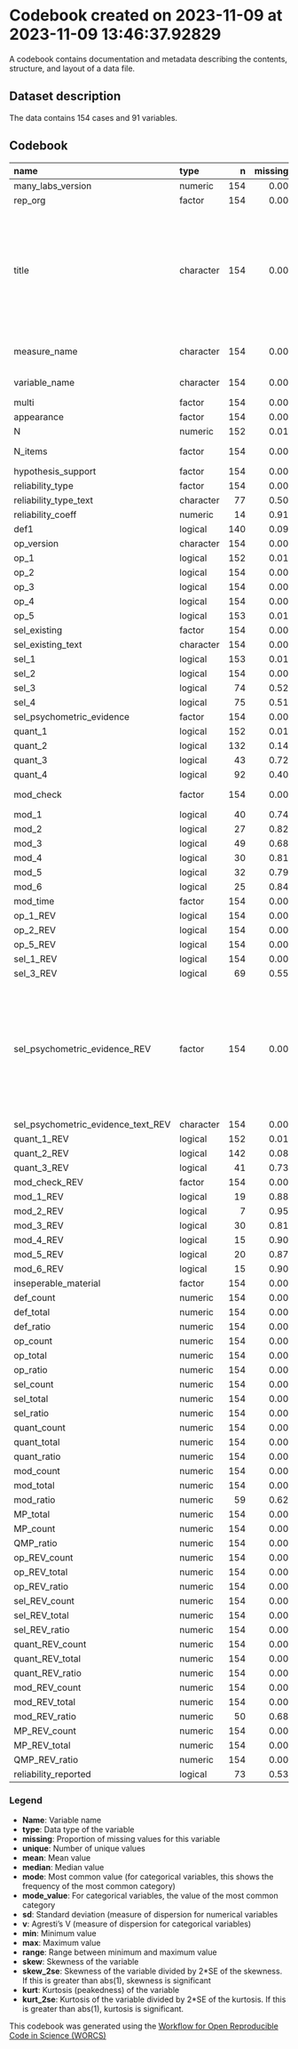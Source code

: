 Codebook created on 2023-11-09 at 2023-11-09 13:46:37.92829
================

A codebook contains documentation and metadata describing the contents,
structure, and layout of a data file.

## Dataset description

The data contains 154 cases and 91 variables.

## Codebook

| name                               | type      |   n | missing | unique |    mean | median |   mode | mode_value                                                                                                                  |      sd |    v |   min |     max |   range |  skew | skew_2se |  kurt | kurt_2se |
|:-----------------------------------|:----------|----:|--------:|-------:|--------:|-------:|-------:|:----------------------------------------------------------------------------------------------------------------------------|--------:|-----:|------:|--------:|--------:|------:|---------:|------:|---------:|
| many_labs_version                  | numeric   | 154 |    0.00 |      4 |    2.52 |   2.00 |   2.00 |                                                                                                                             |    1.28 |      |  1.00 |    5.00 |    4.00 |  0.91 |     2.32 | -0.24 |    -0.30 |
| rep_org                            | factor    | 154 |    0.00 |      3 |         |        |  77.00 | Original                                                                                                                    |         | 0.50 |       |         |         |       |          |       |          |
| title                              | character | 154 |    0.00 |    119 |         |        |   4.00 | Increasing and Decreasing Motor and Cognitive Output: A Model of General Action and Inaction Goals                          |         | 0.99 |       |         |         |       |          |       |          |
| measure_name                       | character | 154 |    0.00 |    153 |         |        |   2.00 | moral foundation questionnaire                                                                                              |         | 0.99 |       |         |         |       |          |       |          |
| variable_name                      | character | 154 |    0.00 |    125 |         |        |   4.00 | framing effect                                                                                                              |         | 0.99 |       |         |         |       |          |       |          |
| multi                              | factor    | 154 |    0.00 |      3 |         |        | 123.00 | False                                                                                                                       |         | 0.32 |       |         |         |       |          |       |          |
| appearance                         | factor    | 154 |    0.00 |      5 |         |        | 113.00 | 1                                                                                                                           |         | 0.41 |       |         |         |       |          |       |          |
| N                                  | numeric   | 152 |    0.01 |    109 | 2574.23 | 628.00 | 628.00 |                                                                                                                             | 2926.93 |      | 30.00 | 8002.00 | 7972.00 |  0.65 |     1.65 | -1.31 |    -1.68 |
| N_items                            | factor    | 154 |    0.00 |      4 |         |        |  73.00 | multiple item measure                                                                                                       |         | 0.55 |       |         |         |       |          |       |          |
| hypothesis_support                 | factor    | 154 |    0.00 |      4 |         |        |  80.00 | No                                                                                                                          |         | 0.53 |       |         |         |       |          |       |          |
| reliability_type                   | factor    | 154 |    0.00 |      6 |         |        |  78.00 |                                                                                                                             |         | 0.59 |       |         |         |       |          |       |          |
| reliability_type_text              | character |  77 |    0.50 |      4 |         |        |  77.00 |                                                                                                                             |         | 0.05 |       |         |         |       |          |       |          |
| reliability_coeff                  | numeric   |  14 |    0.91 |     14 |    0.77 |   0.78 |   0.78 |                                                                                                                             |    0.09 |      |  0.62 |    0.89 |    0.27 | -0.40 |    -0.34 | -1.17 |    -0.51 |
| def1                               | logical   | 140 |    0.09 |      3 |         |        |  92.00 | TRUE                                                                                                                        |         | 0.45 |       |         |         |       |          |       |          |
| op_version                         | character | 154 |    0.00 |     24 |         |        | 132.00 |                                                                                                                             |         | 0.26 |       |         |         |       |          |       |          |
| op_1                               | logical   | 152 |    0.01 |      3 |         |        | 118.00 | TRUE                                                                                                                        |         | 0.35 |       |         |         |       |          |       |          |
| op_2                               | logical   | 154 |    0.00 |      3 |         |        |  88.00 | TRUE                                                                                                                        |         | 0.49 |       |         |         |       |          |       |          |
| op_3                               | logical   | 154 |    0.00 |      3 |         |        | 131.00 | TRUE                                                                                                                        |         | 0.25 |       |         |         |       |          |       |          |
| op_4                               | logical   | 154 |    0.00 |      3 |         |        | 114.00 | TRUE                                                                                                                        |         | 0.38 |       |         |         |       |          |       |          |
| op_5                               | logical   | 153 |    0.01 |      3 |         |        |  94.00 | TRUE                                                                                                                        |         | 0.47 |       |         |         |       |          |       |          |
| sel_existing                       | factor    | 154 |    0.00 |      4 |         |        | 101.00 | True, namely:                                                                                                               |         | 0.50 |       |         |         |       |          |       |          |
| sel_existing_text                  | character | 154 |    0.00 |    101 |         |        |  53.00 |                                                                                                                             |         | 0.88 |       |         |         |       |          |       |          |
| sel_1                              | logical   | 153 |    0.01 |      3 |         |        |  99.00 | TRUE                                                                                                                        |         | 0.46 |       |         |         |       |          |       |          |
| sel_2                              | logical   | 154 |    0.00 |      3 |         |        | 106.00 | TRUE                                                                                                                        |         | 0.43 |       |         |         |       |          |       |          |
| sel_3                              | logical   |  74 |    0.52 |      3 |         |        |  80.00 |                                                                                                                             |         | 0.08 |       |         |         |       |          |       |          |
| sel_4                              | logical   |  75 |    0.51 |      3 |         |        |  79.00 |                                                                                                                             |         | 0.27 |       |         |         |       |          |       |          |
| sel_psychometric_evidence          | factor    | 154 |    0.00 |      4 |         |        |  76.00 | None                                                                                                                        |         | 0.51 |       |         |         |       |          |       |          |
| quant_1                            | logical   | 152 |    0.01 |      3 |         |        | 130.00 | TRUE                                                                                                                        |         | 0.25 |       |         |         |       |          |       |          |
| quant_2                            | logical   | 132 |    0.14 |      3 |         |        | 102.00 | TRUE                                                                                                                        |         | 0.35 |       |         |         |       |          |       |          |
| quant_3                            | logical   |  43 |    0.72 |      3 |         |        | 111.00 |                                                                                                                             |         | 0.48 |       |         |         |       |          |       |          |
| quant_4                            | logical   |  92 |    0.40 |      3 |         |        |  62.00 |                                                                                                                             |         | 0.50 |       |         |         |       |          |       |          |
| mod_check                          | factor    | 154 |    0.00 |      4 |         |        |  63.00 | None Reported                                                                                                               |         | 0.64 |       |         |         |       |          |       |          |
| mod_1                              | logical   |  40 |    0.74 |      3 |         |        | 114.00 |                                                                                                                             |         | 0.48 |       |         |         |       |          |       |          |
| mod_2                              | logical   |  27 |    0.82 |      3 |         |        | 127.00 |                                                                                                                             |         | 0.30 |       |         |         |       |          |       |          |
| mod_3                              | logical   |  49 |    0.68 |      3 |         |        | 105.00 |                                                                                                                             |         | 0.49 |       |         |         |       |          |       |          |
| mod_4                              | logical   |  30 |    0.81 |      3 |         |        | 124.00 |                                                                                                                             |         | 0.18 |       |         |         |       |          |       |          |
| mod_5                              | logical   |  32 |    0.79 |      3 |         |        | 122.00 |                                                                                                                             |         | 0.34 |       |         |         |       |          |       |          |
| mod_6                              | logical   |  25 |    0.84 |      3 |         |        | 129.00 |                                                                                                                             |         | 0.48 |       |         |         |       |          |       |          |
| mod_time                           | factor    | 154 |    0.00 |      5 |         |        |  91.00 |                                                                                                                             |         | 0.50 |       |         |         |       |          |       |          |
| op_1_REV                           | logical   | 154 |    0.00 |      3 |         |        | 147.00 | TRUE                                                                                                                        |         | 0.09 |       |         |         |       |          |       |          |
| op_2_REV                           | logical   | 154 |    0.00 |      3 |         |        | 127.00 | TRUE                                                                                                                        |         | 0.29 |       |         |         |       |          |       |          |
| op_5_REV                           | logical   | 154 |    0.00 |      3 |         |        | 104.00 | TRUE                                                                                                                        |         | 0.44 |       |         |         |       |          |       |          |
| sel_1_REV                          | logical   | 154 |    0.00 |      3 |         |        | 149.00 | TRUE                                                                                                                        |         | 0.06 |       |         |         |       |          |       |          |
| sel_3_REV                          | logical   |  69 |    0.55 |      3 |         |        |  85.00 |                                                                                                                             |         | 0.31 |       |         |         |       |          |       |          |
| sel_psychometric_evidence_REV      | factor    | 154 |    0.00 |      5 |         |        |  85.00 | Not Apllicable (only report this if psychometric evidence would not be possible for this measure, otherwise report as None) |         | 0.55 |       |         |         |       |          |       |          |
| sel_psychometric_evidence_text_REV | character | 154 |    0.00 |      7 |         |        | 145.00 |                                                                                                                             |         | 0.11 |       |         |         |       |          |       |          |
| quant_1_REV                        | logical   | 152 |    0.01 |      3 |         |        | 137.00 | TRUE                                                                                                                        |         | 0.18 |       |         |         |       |          |       |          |
| quant_2_REV                        | logical   | 142 |    0.08 |      3 |         |        | 125.00 | TRUE                                                                                                                        |         | 0.21 |       |         |         |       |          |       |          |
| quant_3_REV                        | logical   |  41 |    0.73 |      3 |         |        | 113.00 |                                                                                                                             |         | 0.50 |       |         |         |       |          |       |          |
| mod_check_REV                      | factor    | 154 |    0.00 |      4 |         |        | 101.00 | False                                                                                                                       |         | 0.46 |       |         |         |       |          |       |          |
| mod_1_REV                          | logical   |  19 |    0.88 |      2 |         |        | 135.00 |                                                                                                                             |         | 0.00 |       |         |         |       |          |       |          |
| mod_2_REV                          | logical   |   7 |    0.95 |      3 |         |        | 147.00 |                                                                                                                             |         | 0.24 |       |         |         |       |          |       |          |
| mod_3_REV                          | logical   |  30 |    0.81 |      3 |         |        | 124.00 |                                                                                                                             |         | 0.06 |       |         |         |       |          |       |          |
| mod_4_REV                          | logical   |  15 |    0.90 |      3 |         |        | 139.00 |                                                                                                                             |         | 0.23 |       |         |         |       |          |       |          |
| mod_5_REV                          | logical   |  20 |    0.87 |      3 |         |        | 134.00 |                                                                                                                             |         | 0.26 |       |         |         |       |          |       |          |
| mod_6_REV                          | logical   |  15 |    0.90 |      3 |         |        | 139.00 |                                                                                                                             |         | 0.44 |       |         |         |       |          |       |          |
| inseperable_material               | factor    | 154 |    0.00 |      3 |         |        |  82.00 | True                                                                                                                        |         | 0.50 |       |         |         |       |          |       |          |
| def_count                          | numeric   | 154 |    0.00 |      2 |    0.60 |   1.00 |   1.00 |                                                                                                                             |    0.49 |      |  0.00 |    1.00 |    1.00 | -0.39 |    -1.01 | -1.86 |    -2.39 |
| def_total                          | numeric   | 154 |    0.00 |      2 |    0.91 |   1.00 |   1.00 |                                                                                                                             |    0.29 |      |  0.00 |    1.00 |    1.00 | -2.82 |    -7.21 |  5.98 |     7.70 |
| def_ratio                          | numeric   | 154 |    0.00 |      2 |    0.31 |   0.00 |   0.00 |                                                                                                                             |    0.46 |      |  0.00 |    1.00 |    1.00 |  0.81 |     2.06 | -1.36 |    -1.75 |
| op_count                           | numeric   | 154 |    0.00 |      6 |    3.54 |   4.00 |   4.00 |                                                                                                                             |    1.25 |      |  0.00 |    5.00 |    5.00 | -0.65 |    -1.67 | -0.43 |    -0.56 |
| op_total                           | numeric   | 154 |    0.00 |      2 |    4.98 |   5.00 |   5.00 |                                                                                                                             |    0.14 |      |  4.00 |    5.00 |    1.00 | -6.89 |   -17.61 | 45.71 |    58.82 |
| op_ratio                           | numeric   | 154 |    0.00 |      8 |    0.29 |   0.20 |   0.20 |                                                                                                                             |    0.25 |      |  0.00 |    1.00 |    1.00 |  0.67 |     1.71 | -0.41 |    -0.53 |
| sel_count                          | numeric   | 154 |    0.00 |      5 |    1.43 |   2.00 |   2.00 |                                                                                                                             |    0.91 |      |  0.00 |    4.00 |    4.00 | -0.02 |    -0.05 | -0.41 |    -0.53 |
| sel_total                          | numeric   | 154 |    0.00 |      4 |    2.96 |   2.00 |   2.00 |                                                                                                                             |    1.01 |      |  1.00 |    4.00 |    3.00 |  0.04 |     0.10 | -1.95 |    -2.51 |
| sel_ratio                          | numeric   | 154 |    0.00 |      6 |    0.47 |   0.50 |   0.50 |                                                                                                                             |    0.36 |      |  0.00 |    1.00 |    1.00 |  0.01 |     0.02 | -1.26 |    -1.62 |
| quant_count                        | numeric   | 154 |    0.00 |      5 |    1.94 |   2.00 |   2.00 |                                                                                                                             |    0.93 |      |  0.00 |    4.00 |    4.00 |  0.11 |     0.29 |  0.24 |     0.30 |
| quant_total                        | numeric   | 154 |    0.00 |      4 |    2.72 |   2.50 |   2.50 |                                                                                                                             |    0.90 |      |  1.00 |    4.00 |    3.00 |  0.25 |     0.63 | -1.20 |    -1.54 |
| quant_ratio                        | numeric   | 154 |    0.00 |      7 |    0.23 |   0.00 |   0.00 |                                                                                                                             |    0.32 |      |  0.00 |    1.00 |    1.00 |  1.08 |     2.76 | -0.06 |    -0.08 |
| mod_count                          | numeric   | 154 |    0.00 |      5 |    0.57 |   0.00 |   0.00 |                                                                                                                             |    0.99 |      |  0.00 |    4.00 |    4.00 |  1.73 |     4.44 |  2.34 |     3.01 |
| mod_total                          | numeric   | 154 |    0.00 |      7 |    1.32 |   0.00 |   0.00 |                                                                                                                             |    1.86 |      |  0.00 |    6.00 |    6.00 |  0.98 |     2.50 | -0.54 |    -0.69 |
| mod_ratio                          | numeric   |  59 |    0.62 |     10 |    0.59 |   0.60 |   0.60 |                                                                                                                             |    0.27 |      |  0.00 |    1.00 |    1.00 | -0.30 |    -0.49 | -0.13 |    -0.10 |
| MP_total                           | numeric   | 154 |    0.00 |     13 |   12.89 |  13.00 |  13.00 |                                                                                                                             |    2.66 |      |  8.00 |   20.00 |   12.00 |  0.35 |     0.89 | -0.53 |    -0.69 |
| MP_count                           | numeric   | 154 |    0.00 |     14 |    8.08 |   8.50 |   8.50 |                                                                                                                             |    2.71 |      |  1.00 |   15.00 |   14.00 | -0.25 |    -0.65 | -0.40 |    -0.52 |
| QMP_ratio                          | numeric   | 154 |    0.00 |     53 |    0.36 |   0.33 |   0.33 |                                                                                                                             |    0.20 |      |  0.00 |    0.92 |    0.92 |  0.37 |     0.95 | -0.44 |    -0.57 |
| op_REV_count                       | numeric   | 154 |    0.00 |      5 |    4.05 |   4.00 |   4.00 |                                                                                                                             |    1.06 |      |  1.00 |    5.00 |    4.00 | -0.87 |    -2.22 | -0.15 |    -0.19 |
| op_REV_total                       | numeric   | 154 |    0.00 |      1 |    5.00 |   5.00 |   5.00 |                                                                                                                             |    0.00 |      |  5.00 |    5.00 |    0.00 |       |          |       |          |
| op_REV_ratio                       | numeric   | 154 |    0.00 |      5 |    0.19 |   0.20 |   0.20 |                                                                                                                             |    0.21 |      |  0.00 |    0.80 |    0.80 |  0.87 |     2.22 | -0.15 |    -0.19 |
| sel_REV_count                      | numeric   | 154 |    0.00 |      5 |    1.82 |   2.00 |   2.00 |                                                                                                                             |    0.73 |      |  0.00 |    4.00 |    4.00 |  0.90 |     2.29 |  1.75 |     2.25 |
| sel_REV_total                      | numeric   | 154 |    0.00 |      3 |    2.94 |   3.00 |   3.00 |                                                                                                                             |    0.95 |      |  2.00 |    4.00 |    2.00 |  0.13 |     0.33 | -1.90 |    -2.44 |
| sel_REV_ratio                      | numeric   | 154 |    0.00 |      7 |    0.33 |   0.50 |   0.50 |                                                                                                                             |    0.29 |      |  0.00 |    1.00 |    1.00 |  0.06 |     0.14 | -1.46 |    -1.87 |
| quant_REV_count                    | numeric   | 154 |    0.00 |      5 |    2.16 |   2.00 |   2.00 |                                                                                                                             |    0.80 |      |  0.00 |    4.00 |    4.00 |  0.23 |     0.58 |  0.59 |     0.76 |
| quant_REV_total                    | numeric   | 154 |    0.00 |      4 |    2.77 |   3.00 |   3.00 |                                                                                                                             |    0.87 |      |  1.00 |    4.00 |    3.00 |  0.22 |     0.56 | -1.26 |    -1.62 |
| quant_REV_ratio                    | numeric   | 154 |    0.00 |      7 |    0.18 |   0.00 |   0.00 |                                                                                                                             |    0.26 |      |  0.00 |    1.00 |    1.00 |  1.28 |     3.28 |  0.70 |     0.90 |
| mod_REV_count                      | numeric   | 154 |    0.00 |      5 |    0.61 |   0.00 |   0.00 |                                                                                                                             |    1.01 |      |  0.00 |    4.00 |    4.00 |  1.47 |     3.75 |  1.18 |     1.52 |
| mod_REV_total                      | numeric   | 154 |    0.00 |      5 |    0.69 |   0.00 |   0.00 |                                                                                                                             |    1.12 |      |  0.00 |    4.00 |    4.00 |  1.44 |     3.68 |  1.04 |     1.34 |
| mod_REV_ratio                      | numeric   |  50 |    0.68 |      6 |    0.10 |   0.00 |   0.00 |                                                                                                                             |    0.24 |      |  0.00 |    1.00 |    1.00 |  2.48 |     3.68 |  5.90 |     4.46 |
| MP_REV_count                       | numeric   | 154 |    0.00 |     11 |    9.23 |   9.00 |   9.00 |                                                                                                                             |    2.30 |      |  4.00 |   14.00 |   10.00 | -0.12 |    -0.29 | -0.35 |    -0.45 |
| MP_REV_total                       | numeric   | 154 |    0.00 |      9 |   12.31 |  12.00 |  12.00 |                                                                                                                             |    2.13 |      |  9.00 |   17.00 |    8.00 |  0.20 |     0.51 | -1.05 |    -1.35 |
| QMP_REV_ratio                      | numeric   | 154 |    0.00 |     44 |    0.24 |   0.21 |   0.21 |                                                                                                                             |    0.17 |      |  0.00 |    0.71 |    0.71 |  0.67 |     1.71 | -0.18 |    -0.23 |
| reliability_reported               | logical   |  73 |    0.53 |      3 |         |        |  81.00 |                                                                                                                             |         | 0.36 |       |         |         |       |          |       |          |

### Legend

- **Name**: Variable name
- **type**: Data type of the variable
- **missing**: Proportion of missing values for this variable
- **unique**: Number of unique values
- **mean**: Mean value
- **median**: Median value
- **mode**: Most common value (for categorical variables, this shows the
  frequency of the most common category)
- **mode_value**: For categorical variables, the value of the most
  common category
- **sd**: Standard deviation (measure of dispersion for numerical
  variables
- **v**: Agresti’s V (measure of dispersion for categorical variables)
- **min**: Minimum value
- **max**: Maximum value
- **range**: Range between minimum and maximum value
- **skew**: Skewness of the variable
- **skew_2se**: Skewness of the variable divided by 2\*SE of the
  skewness. If this is greater than abs(1), skewness is significant
- **kurt**: Kurtosis (peakedness) of the variable
- **kurt_2se**: Kurtosis of the variable divided by 2\*SE of the
  kurtosis. If this is greater than abs(1), kurtosis is significant.

This codebook was generated using the [Workflow for Open Reproducible
Code in Science (WORCS)](https://osf.io/zcvbs/)
